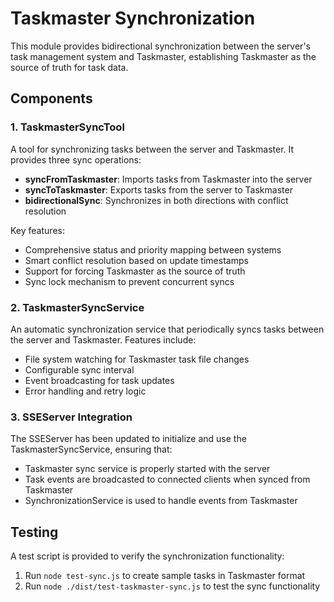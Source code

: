 # Taskmaster Synchronization

This module provides bidirectional synchronization between the server's task management system and Taskmaster, establishing Taskmaster as the source of truth for task data.

## Components

### 1. TaskmasterSyncTool

A tool for synchronizing tasks between the server and Taskmaster. It provides three sync operations:

- **syncFromTaskmaster**: Imports tasks from Taskmaster into the server
- **syncToTaskmaster**: Exports tasks from the server to Taskmaster
- **bidirectionalSync**: Synchronizes in both directions with conflict resolution

Key features:
- Comprehensive status and priority mapping between systems
- Smart conflict resolution based on update timestamps
- Support for forcing Taskmaster as the source of truth
- Sync lock mechanism to prevent concurrent syncs

### 2. TaskmasterSyncService

An automatic synchronization service that periodically syncs tasks between the server and Taskmaster. Features include:

- File system watching for Taskmaster task file changes
- Configurable sync interval
- Event broadcasting for task updates
- Error handling and retry logic

### 3. SSEServer Integration

The SSEServer has been updated to initialize and use the TaskmasterSyncService, ensuring that:

- Taskmaster sync service is properly started with the server
- Task events are broadcasted to connected clients when synced from Taskmaster
- SynchronizationService is used to handle events from Taskmaster

## Testing

A test script is provided to verify the synchronization functionality:

1. Run `node test-sync.js` to create sample tasks in Taskmaster format
2. Run `node ./dist/test-taskmaster-sync.js` to test the sync functionality 